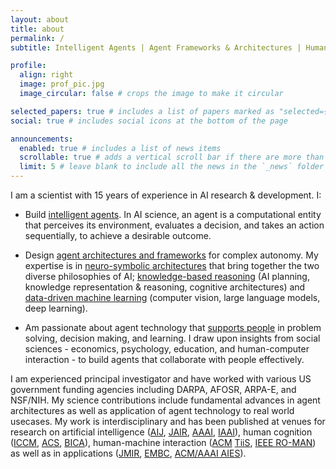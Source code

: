 ```yaml
---
layout: about
title: about
permalink: /
subtitle: Intelligent Agents | Agent Frameworks & Architectures | Human Cognition

profile:
  align: right
  image: prof_pic.jpg
  image_circular: false # crops the image to make it circular

selected_papers: true # includes a list of papers marked as "selected={true}"
social: true # includes social icons at the bottom of the page

announcements:
  enabled: true # includes a list of news items
  scrollable: true # adds a vertical scroll bar if there are more than 3 news items
  limit: 5 # leave blank to include all the news in the `_news` folder
---
```


I am a scientist with 15 years of experience in AI research & development.  I:  

* Build [intelligent agents](https://people.eecs.berkeley.edu/~russell/aima1e/chapter02.pdf). In AI science, an agent is a computational entity that perceives its environment, evaluates a decision, and takes an action sequentially, to achieve a desirable outcome. 

* Design [agent architectures and frameworks](https://en.wikipedia.org/wiki/Agent_architecture) for complex autonomy.  My expertise is in [neuro-symbolic architectures](https://en.wikipedia.org/wiki/Neuro-symbolic_AI) that bring together the two diverse philosophies of AI; [knowledge-based reasoning](https://en.wikipedia.org/wiki/Knowledge-based_systems) (AI planning, knowledge representation & reasoning, cognitive architectures) and [data-driven machine learning](https://en.wikipedia.org/wiki/Machine_learning) (computer vision, large language models, deep learning). 

* Am passionate about agent technology that [supports people](https://arxiv.org/abs/1901.05406) in problem solving, decision making, and learning. I draw upon insights from social sciences - economics, psychology, education, and human-computer interaction - to build agents that collaborate with people effectively. 

I am experienced principal investigator and have worked with various US government funding agencies including DARPA, AFOSR, ARPA-E, and NSF/NIH. My science contributions include fundamental advances in agent architectures as well as application of agent technology to real world usecases. My work is interdisciplinary and has been published at venues for research on artificial intelligence ([AIJ](https://www.sciencedirect.com/science/article/abs/pii/S0004370224000973), [JAIR](https://www.jair.org/index.php/jair/article/view/11352), [AAAI](https://www.aaai.org/ocs/index.php/AAAI/AAAI14/paper/viewFile/8630/8446), [IAAI](https://www.aaai.org/ocs/index.php/IAAI/IAAI17/paper/viewPaper/14963)), human cognition ([ICCM](https://iccm-conference.github.io/), [ACS](http://cogsys.org/journal/volume2/article-2-9.pdf), [BICA](https://www.sciencedirect.com/science/article/pii/S2212683X14000164)), human-machine interaction ([ACM](https://dl.acm.org/doi/abs/10.1145/3375790) [TiiS](https://dl.acm.org/doi/abs/10.1145/3366501), [IEEE RO-MAN](https://ieeexplore.ieee.org/document/9515448)) as well as in applications ([JMIR](https://www.jmir.org/2017/11/e397/), [EMBC](https://ieeexplore.ieee.org/abstract/document/7591428), [ACM/AAAI AIES](https://dl.acm.org/doi/abs/10.1145/3306618.3314271)). 
